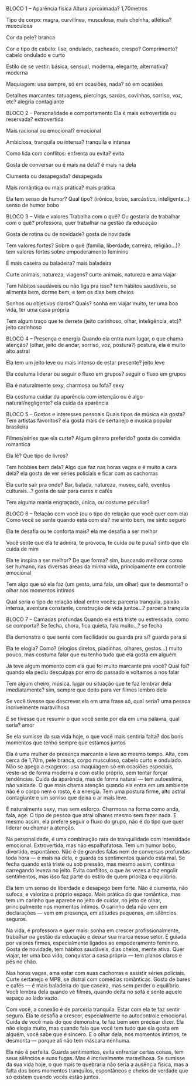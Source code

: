 BLOCO 1 – Aparência física
Altura aproximada? 1,70metros

Tipo de corpo: magra, curvilínea, musculosa, mais cheinha, atlética? musculosa

Cor da pele? branca

Cor e tipo de cabelo: liso, ondulado, cacheado, crespo? Comprimento? cabelo ondulado e curto

Estilo de se vestir: básica, sensual, moderna, elegante, alternativa? moderna

Maquiagem: usa sempre, só em ocasiões, nada? só em ocasiões

Detalhes marcantes: tatuagens, piercings, sardas, covinhas, sorriso, voz, etc? alegria contagiante

BLOCO 2 – Personalidade e comportamento
Ela é mais extrovertida ou reservada? extrovertida

Mais racional ou emocional? emocional

Ambiciosa, tranquila ou intensa? tranquila e intensa

Como lida com conflitos: enfrenta ou evita? evita

Gosta de conversar ou é mais na dela? é mais na dela

Ciumenta ou desapegada? desapegada

Mais romântica ou mais prática? mais prática

Ela tem senso de humor? Qual tipo? (irônico, bobo, sarcástico, inteligente...) senso de humor bobo

BLOCO 3 – Vida e valores
Trabalha com o quê? Ou gostaria de trabalhar com o quê? professora, quer trabalhar na gestão da educação

Gosta de rotina ou de novidade? gosta de novidade

Tem valores fortes? Sobre o quê (família, liberdade, carreira, religião...)? tem valores fortes sobre empoderamento feminino

É mais caseira ou baladeira? mais baladeira

Curte animais, natureza, viagens? curte animais, natureza e ama viajar

Tem hábitos saudáveis ou não liga pra isso? tem hábitos saudáveis, se alimenta bem, dorme bem, e tem os dias bem cheios

Sonhos ou objetivos claros? Quais? sonha em viajar muito, ter uma boa vida, ter uma casa própria

Tem algum traço que te derrete (jeito carinhoso, olhar, inteligência, etc)? jeito carinhoso

BLOCO 4 – Presença e energia
Quando ela entra num lugar, o que chama atenção? (olhar, jeito de andar, sorriso, voz, postura?) postura, ela é muito alto astral

Ela tem um jeito leve ou mais intenso de estar presente? jeito leve

Ela costuma liderar ou seguir o fluxo em grupos? seguir o fluxo em grupos

Ela é naturalmente sexy, charmosa ou fofa? sexy

Ela costuma cuidar da aparência com intenção ou é algo natural/negligente? ela cuida da aparência

BLOCO 5 – Gostos e interesses pessoais
Quais tipos de música ela gosta? Tem artistas favoritos? ela gosta mais de sertanejo e musica popular brasileira

Filmes/séries que ela curte? Algum gênero preferido? gosta de comédia romantica

Ela lê? Que tipo de livros? 

Tem hobbies bem dela? Algo que faz nas horas vagas e é muito a cara dela? ela gosta de ver séries policiais e ficar com as cachorras

Ela curte sair pra onde? Bar, balada, natureza, museu, café, eventos culturais...? gosta de sair para cares e cafés

Tem alguma mania engraçada, única, ou costume peculiar?

BLOCO 6 – Relação com você (ou o tipo de relação que você quer com ela)
Como você se sente quando está com ela? me sinto bem, me sinto seguro

Ela te desafia ou te conforta mais? ela me desafia a ser melhor

Você sente que ela te admira, te provoca, te cuida ou te puxa? sinto que ela cuida de mim

Ela te inspira a ser melhor? De que forma? sim, buscando melhorar como ser humano, nas diversas áreas da minha vida, principamente em controle emocional

Tem algo que só ela faz (um gesto, uma fala, um olhar) que te desmonta? o olhar nos momentos intimos

Qual seria o tipo de relação ideal entre vocês: parceria tranquila, paixão intensa, aventura constante, construção de vida juntos...? parceria tranquila

BLOCO 7 – Camadas profundas
Quando ela está triste ou estressada, como se comporta? Se fecha, chora, fica quieta, fala muito...? se fecha

Ela demonstra o que sente com facilidade ou guarda pra si? guarda para si

Ela te elogia? Como? (elogios diretos, piadinhas, olhares, gestos...) muito pouco, mas costuma falar que eu tenho tudo que ela gosta em alguém

Já teve algum momento com ela que foi muito marcante pra você? Qual foi? quando ela pediu desculpas por erro do passado e voltamos a nos falar

Tem algum cheiro, música, lugar ou situação que te faz lembrar dela imediatamente? sim, sempre que deito para ver filmes lembro dela

Se você tivesse que descrever ela em uma frase só, qual seria? uma pessoa incrivelmente maravilhosa

E se tivesse que resumir o que você sente por ela em uma palavra, qual seria? amor

Se ela sumisse da sua vida hoje, o que você mais sentiria falta? dos bons momentos que tenho sempre que estamos juntos




Ela é uma mulher de presença marcante e leve ao mesmo tempo. Alta, com cerca de 1,70m, pele branca, corpo musculoso, cabelo curto e ondulado. Não se apega a exageros: usa maquiagem só em ocasiões especiais, veste-se de forma moderna e com estilo próprio, sem tentar forçar tendências. Cuida da aparência, mas de forma natural — tem autoestima, não vaidade. O que mais chama atenção quando ela entra em um ambiente não é o corpo nem o rosto, é a energia. Tem uma postura firme, alto astral contagiante e um sorriso que deixa o ar mais leve.

É naturalmente sexy, mas sem esforço. Charmosa na forma como anda, fala, age. O tipo de pessoa que atrai olhares mesmo sem fazer nada. E mesmo assim, ela prefere seguir o fluxo do grupo, não é do tipo que quer liderar ou chamar a atenção.

Na personalidade, é uma combinação rara de tranquilidade com intensidade emocional. Extrovertida, mas não espalhafatosa. Tem um humor bobo, divertido, espontâneo. Não é de grandes falas nem de conversas profundas toda hora — é mais na dela, e guarda os sentimentos quando está mal. Se fecha quando está triste ou sob pressão, mas mesmo assim, continua carregando leveza no jeito. Evita conflitos, o que às vezes a faz engolir sentimentos, mas isso faz parte do estilo de quem prioriza o equilíbrio.

Ela tem um senso de liberdade e desapego bem forte. Não é ciumenta, não sufoca, e valoriza o próprio espaço. Mais prática do que romântica, mas tem um carinho que aparece no jeito de cuidar, no jeito de olhar, principalmente nos momentos íntimos. O carinho dela não vem em declarações — vem em presença, em atitudes pequenas, em silêncios seguros.

Na vida, é professora e quer mais: sonha em crescer profissionalmente, trabalhar na gestão da educação e deixar sua marca nesse setor. É guiada por valores firmes, especialmente ligados ao empoderamento feminino. Gosta de novidade, tem hábitos saudáveis, dias cheios, mente ativa. Quer viajar, ter uma boa vida, conquistar a casa própria — tem planos claros e pés no chão.

Nas horas vagas, ama estar com suas cachorras e assistir séries policiais. Curte sertanejo e MPB, se distrai com comédias românticas. Gosta de bares e cafés — é mais baladeira do que caseira, mas sem perder o equilíbrio. Você lembra dela quando vê filmes, quando deita no sofá e sente aquele espaço ao lado vazio.

Com você, a conexão é de parceria tranquila. Estar com ela te faz sentir seguro. Ela te desafia a crescer, especialmente no autocontrole emocional. Cuida de você mais do que demonstra, te faz bem sem precisar dizer. Ela não elogia muito, mas quando fala que você tem tudo que ela gosta em alguém, você sabe que é sincero. E o olhar dela, nos momentos íntimos, te desmonta — porque ali não tem máscara nenhuma.

Ela não é perfeita. Guarda sentimentos, evita enfrentar certas coisas, tem seus silêncios e suas fugas. Mas é incrivelmente maravilhosa. Se sumisse da sua vida hoje, o que mais te quebraria não seria a ausência física, mas a falta dos bons momentos tranquilos, espontâneos e cheios de verdade que só existem quando vocês estão juntos.